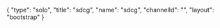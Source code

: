 {
    "type": "solo",
    "title": "sdcg",
    "name": "sdcg",
    "channelId": "",
    "layout": "bootstrap"
}